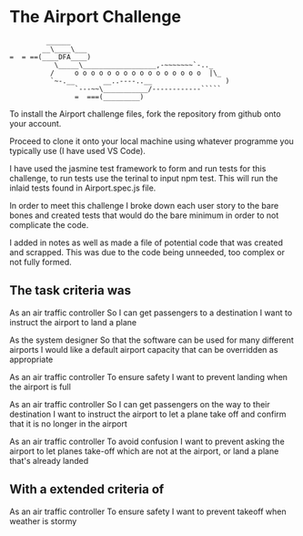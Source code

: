 The Airport Challenge
=================

```
         ______
        __\____\___
=  = ==(____DFA____)
           \_____\__________________,-~~~~~~~`-.._
          /     o o o o o o o o o o o o o o o o  |\_
          `~-.__       __..----..__                  )
                `---~~\___________/------------`````
                =  ===(_________)

```

To install the Airport challenge files, fork  the repository from github onto your account. 

Proceed to clone it onto your local machine using whatever programme you typically use (I have used VS Code).

I have used the jasmine test framework to form and run tests for this challenge, to run tests use the terinal to input npm test. This will run the inlaid tests found in Airport.spec.js file.

In order to meet this challenge I broke down each user story to the bare bones and created tests that would do the bare minimum in order to not complicate the code. 

I added in notes as well as made a file of potential code that was created and scrapped. This was due to the code being unneeded, too complex or not fully formed. 

The task criteria was
------------------------
As an air traffic controller
So I can get passengers to a destination
I want to instruct the airport to land a plane

As the system designer
So that the software can be used for many different airports
I would like a default airport capacity that can be overridden as appropriate

As an air traffic controller
To ensure safety
I want to prevent landing when the airport is full

As an air traffic controller
So I can get passengers on the way to their destination
I want to instruct the airport to let a plane take off and confirm that it is no longer in the airport

As an air traffic controller
To avoid confusion
I want to prevent asking the airport to let planes take-off which are not at the airport, or land a plane that's already landed


With a extended criteria of 
---------------------------
As an air traffic controller
To ensure safety
I want to prevent takeoff when weather is stormy